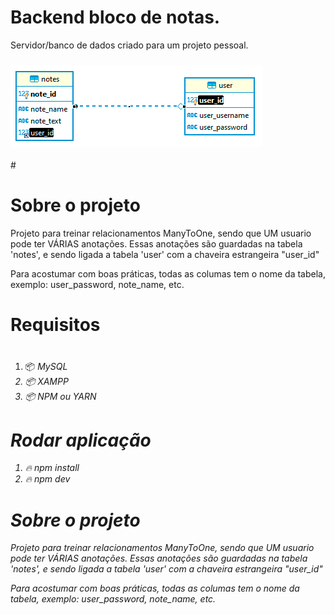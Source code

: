 # Backend bloco de notas.

Servidor/banco de dados criado para um projeto pessoal.
 
<h3> 
<img src="./uploads/Figma.png" width="403" height="132">
</h3>
# <h1> Sobre o projeto </h1>
Projeto para treinar relacionamentos ManyToOne, sendo que UM usuario pode ter VÁRIAS anotações.
Essas anotações são guardadas na tabela 'notes', e sendo ligada a tabela 'user' com a chaveira estrangeira "user_id"

Para acostumar com boas práticas, todas as columas tem o nome da tabela, exemplo: user_password, note_name, etc.


# <h1> Requisitos <h1>
1. 📦<i> MySQL<i>
2. 📦<i> XAMPP<i>
3. 📦<i> NPM ou YARN<i>

# <h1> Rodar aplicação </h1>

 1. 🔥 npm install
 2. 🔥 npm dev

# <h1> Sobre o projeto </h1>
Projeto para treinar relacionamentos ManyToOne, sendo que UM usuario pode ter VÁRIAS anotações.
Essas anotações são guardadas na tabela 'notes', e sendo ligada a tabela 'user' com a chaveira estrangeira "user_id"

Para acostumar com boas práticas, todas as columas tem o nome da tabela, exemplo: user_password, note_name, etc.
